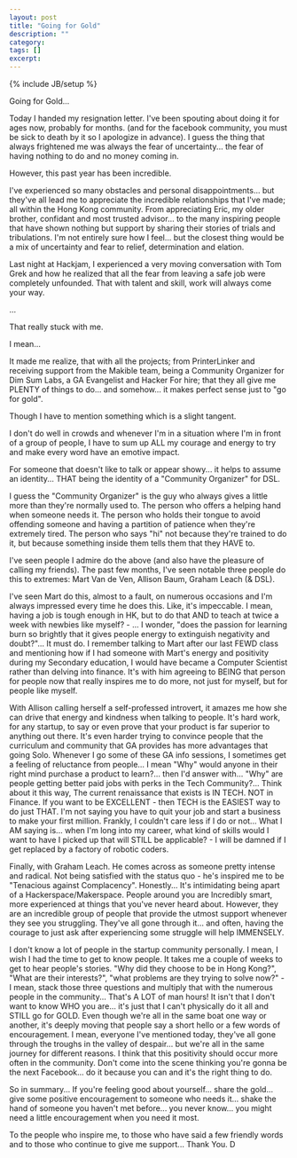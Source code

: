 ```yaml
---
layout: post
title: "Going for Gold"
description: ""
category: 
tags: []
excerpt: 
---
```

{% include JB/setup %}

Going for Gold...

Today I handed my resignation letter.
I've been spouting about doing it for ages now, probably for months. (and for the facebook community, you must be sick to death by it so I apologize in advance).
I guess the thing that always frightened me was always the fear of uncertainty... the fear of having nothing to do and no money coming in.

However, this past year has been incredible.

I've experienced so many obstacles and personal disappointments... but they've all lead me to appreciate the incredible relationships that I've made; all within the Hong Kong community. From appreciating Eric, my older brother, confidant and most trusted advisor... to the many inspiring people that have shown nothing but support by sharing their stories of trials and tribulations.
I'm not entirely sure how I feel... but the closest thing would be a mix of uncertainty and fear to relief, determination and elation.

Last night at Hackjam, I experienced a very moving conversation with Tom Grek and how he realized that all the fear from leaving a safe job were completely unfounded. That with talent and skill, work will always come your way.

...

That really stuck with me.

I mean...

It made me realize, that with all the projects; from PrinterLinker and receiving support from the Makible team, being a Community Organizer for Dim Sum Labs, a GA Evangelist and Hacker For hire; that they all give me PLENTY of things to do... and somehow... it makes perfect sense just to "go for gold".

Though I have to mention something which is a slight tangent.

I don't do well in crowds and whenever I'm in a situation where I'm in front of a group of people, I have to sum up ALL my courage and energy to try and make every word have an emotive impact.

For someone that doesn't like to talk or appear showy... it helps to assume an identity...
	THAT being the identity of a "Community Organizer" for DSL.

I guess the "Community Organizer" is the guy who always gives a little more than they're normally used to. The person who offers a helping hand when someone needs it. The person who holds their tongue to avoid offending someone and having a partition of patience when they're extremely tired.
The person who says "hi" not because they're trained to do it, but because something inside them tells them that they HAVE to.

I've seen people I admire do the above (and also have the pleasure of calling my friends).
The past few months, I've seen notable three people do this to extremes:
Mart Van de Ven, Allison Baum, Graham Leach (& DSL).

I've seen Mart do this, almost to a fault, on numerous occasions and I'm always impressed every time he does this. Like, it's impeccable. I mean, having a job is tough enough in HK, but to do that AND to teach at twice a week with newbies like myself? -
... I wonder, "does the passion for learning burn so brightly that it gives people energy to extinguish negativity and doubt?"... It must do.
	I remember talking to Mart after our last FEWD class and mentioning how if I had someone with Mart's energy and positivity during my Secondary education, I would have became a Computer Scientist rather than delving into finance. It's with him agreeing to BEING that person for people now that really inspires me to do more, not just for myself, but for people like myself.

With Allison calling herself a self-professed introvert, it amazes me how she can drive that energy and kindness when talking to people. It's hard work, for any startup, to say or even prove that your product is far superior to anything out there. It's even harder trying to convince people that the curriculum and community that GA provides has more advantages that going Solo.
Whenever I go some of these GA info sessions, I sometimes get a feeling of reluctance from people... I mean "Why" would anyone in their right mind purchase a product to learn?... then I'd answer with... "Why" are people getting better paid jobs with perks in the Tech Community?...
	Think about it this way,
		The current renaissance that exists is IN TECH.
		NOT in Finance.
		If you want to be EXCELLENT - then TECH is the EASIEST way to do just THAT.
		I'm not saying you have to quit your job and start a business to make your first million. Frankly, I couldn't care less if I do or not... What I AM saying is... when I'm long into my career, what kind of skills would I want to have I picked up that will STILL be applicable? - I will be damned if I get replaced by a factory of robotic coders.

Finally, with Graham Leach. He comes across as someone pretty intense and radical. Not being satisfied with the status quo - he's inspired me to be "Tenacious against Complacency". Honestly... It's intimidating being apart of a Hackerspace/Makerspace. People around you are Incredibly smart, more experienced at things that you've never heard about. However, they are an incredible group of people that provide the utmost support whenever they see you struggling. They've all gone through it... and often, having the courage to just ask after experiencing some struggle will help IMMENSELY.

I don't know a lot of people in the startup community personally. I mean, I wish I had the time to get to know people. It takes me a couple of weeks to get to hear people's stories.
	"Why did they choose to be in Hong Kong?", "What are their interests?", "what problems are they trying to solve now?" - I mean, stack those three questions and multiply that with the numerous people in the community... That's A LOT of man hours!
It isn't that I don't want to know WHO you are... it's just that I can't physically do it all and STILL go for GOLD.
Even though we're all in the same boat one way or another, it's deeply moving that people say a short hello or a few words of encouragement. I mean, everyone I've mentioned today, they've all gone through the troughs in the valley of despair... but we're all in the same journey for different reasons. I think that this positivity should occur more often in the community. Don't come into the scene thinking you're gonna be the next Facebook... do it because you can and it's the right thing to do.

So in summary...
If you're feeling good about yourself... share the gold... give some positive encouragement to someone who needs it... shake the hand of someone you haven't met before...
you never know... you might need a little encouragement when you need it most.

To the people who inspire me, to those who have said a few friendly words and to those who continue to give me support...
Thank You.
D
